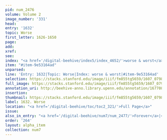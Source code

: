 ```yaml
---
pid: num_2476
volume: Volume 2
image_number: '331'
head:
entry: '1632'
topic: Worse
first_letter: 1626-1650
page:
add:
xref:
see:
index: "<a href='/digital-beehive/index5/index_4652/'>worse & worst</a>"
item: "#item-9e53164ad"
unparsed:
line: 'Entry: 1632|Topic: Worse|Index: worse & worst|#item-9e53164ad'
selection: https://stacks.stanford.edu/image/iiif/fm855tg5659/1607_0798/389,1082,2892,377/full/0/default.jpg
full_image: https://stacks.stanford.edu/image/iiif/fm855tg5659/1607_0798/full/full/0/default.jpg
annotation_uri: http://beehive-anno.library.upenn.edu/annotation/1677080228818
insertion:
thumbnail: https://stacks.stanford.edu/image/iiif/fm855tg5659/1607_0798/389,1082,600,180/250,/0/default.jpg
label: 1632. Worse
location: "<a href='/digital-beehive/toc/toc2_321/'>Full Page</a>"
issue:
also_in_entry: "<a href='/digital-beehive/num7/num_2477/'>Forever</a>|<a href='/digital-beehive/num7/num_2478/'>Buy</a>"
order: '264'
layout: alpha_item
collection: num7
---
```

